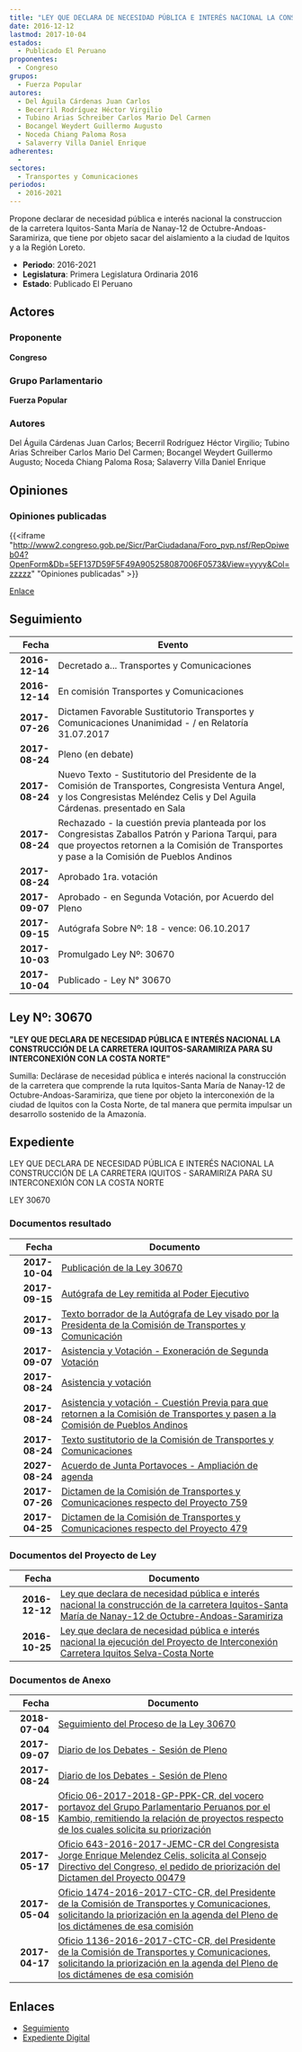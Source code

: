 ```yaml
---
title: "LEY QUE DECLARA DE NECESIDAD PÚBLICA E INTERÉS NACIONAL LA CONSTRUCCIÓN DE LA CARRETERA IQUITOS-SANTA MARÍA DE NANAY-12 DE OCTUBRE-ANDOAS-SARAMIRIZA"
date: 2016-12-12
lastmod: 2017-10-04
estados: 
  - Publicado El Peruano
proponentes: 
  - Congreso
grupos: 
  - Fuerza Popular
autores: 
  - Del Águila Cárdenas Juan Carlos
  - Becerril Rodríguez Héctor Virgilio
  - Tubino Arias Schreiber Carlos Mario Del Carmen
  - Bocangel Weydert Guillermo Augusto
  - Noceda Chiang Paloma Rosa
  - Salaverry Villa Daniel Enrique
adherentes: 
  - 
sectores: 
  - Transportes y Comunicaciones
periodos: 
  - 2016-2021
---
```


Propone declarar de necesidad pública e interés nacional la construccion de la carretera Iquitos-Santa María de Nanay-12 de Octubre-Andoas-Saramiriza, que tiene por objeto sacar del aislamiento a la ciudad de Iquitos y a la Región Loreto.

- **Periodo**: 2016-2021
- **Legislatura**: Primera Legislatura Ordinaria 2016
- **Estado**: Publicado El Peruano

## Actores

### Proponente

**Congreso**

### Grupo Parlamentario

**Fuerza Popular**

### Autores

Del Águila Cárdenas Juan Carlos; Becerril Rodríguez Héctor Virgilio; Tubino Arias Schreiber Carlos Mario Del Carmen; Bocangel Weydert Guillermo Augusto; Noceda Chiang Paloma Rosa; Salaverry Villa Daniel Enrique


## Opiniones

### Opiniones publicadas

{{<iframe "http://www2.congreso.gob.pe/Sicr/ParCiudadana/Foro_pvp.nsf/RepOpiweb04?OpenForm&Db=5EF137D59F5F49A905258087006F0573&View=yyyy&Col=zzzzz" "Opiniones publicadas" >}}

[Enlace](http://www2.congreso.gob.pe/Sicr/ParCiudadana/Foro_pvp.nsf/RepOpiweb04?OpenForm&Db=5EF137D59F5F49A905258087006F0573&View=yyyy&Col=zzzzz)

## Seguimiento

| Fecha | Evento |
|------:|--------|
| **2016-12-14** | Decretado a... Transportes y Comunicaciones|
| **2016-12-14** | En comisión Transportes y Comunicaciones|
| **2017-07-26** | Dictamen Favorable Sustitutorio Transportes y Comunicaciones Unanimidad - / en Relatoría 31.07.2017|
| **2017-08-24** | Pleno (en debate)|
| **2017-08-24** | Nuevo Texto - Sustitutorio del Presidente de la Comisión de Transportes, Congresista Ventura Angel, y los Congresistas Meléndez Celis y Del Aguila Cárdenas. presentado en Sala|
| **2017-08-24** | Rechazado - la cuestión previa planteada por los Congresistas Zaballos Patrón y Pariona Tarqui, para que proyectos retornen a la Comisión de Transportes y pase a la Comisión de Pueblos Andinos|
| **2017-08-24** | Aprobado 1ra. votación|
| **2017-09-07** | Aprobado - en Segunda Votación, por Acuerdo del Pleno|
| **2017-09-15** | Autógrafa Sobre Nº: 18 - vence: 06.10.2017|
| **2017-10-03** | Promulgado Ley Nº: 30670|
| **2017-10-04** | Publicado - Ley N° 30670|

## Ley Nº: 30670

**"LEY QUE DECLARA DE NECESIDAD PÚBLICA E INTERÉS NACIONAL LA CONSTRUCCIÓN DE LA CARRETERA IQUITOS-SARAMIRIZA PARA SU INTERCONEXIÓN CON LA COSTA NORTE"**

Sumilla: Declárase de necesidad pública e interés nacional la construcción de la carretera que comprende la ruta Iquitos-Santa María de Nanay-12 de Octubre-Andoas-Saramiriza, que tiene por objeto la interconexión de la ciudad de Iquitos con la Costa Norte, de tal manera que permita impulsar un desarrollo sostenido de la Amazonía.


## Expediente

LEY QUE DECLARA DE NECESIDAD PÚBLICA E INTERÉS NACIONAL LA CONSTRUCCIÓN DE LA CARRETERA IQUITOS - SARAMIRIZA PARA SU INTERCONEXIÓN CON LA COSTA NORTE

LEY 30670


### Documentos resultado

| Fecha | Documento |
|------:|--------|
| **2017-10-04** | [Publicación de la Ley 30670](http://www.leyes.congreso.gob.pe/Documentos/2016_2021/ADLP/Normas_Legales/30670-LEY.pdf) |
| **2017-09-15** | [Autógrafa de Ley remitida al Poder Ejecutivo](http://www.leyes.congreso.gob.pe/Documentos/2016_2021/ADLP/Texto_Aprobado/AU0047920170915.pdf) |
| **2017-09-13** | [Texto borrador de la Autógrafa de Ley visado por la Presidenta de la Comisión de Transportes y Comunicación](http://www.leyes.congreso.gob.pe/Documentos/2016_2021/Texto_Borrador_de_Autografa/BAU0047920170913.pdf) |
| **2017-09-07** | [Asistencia y Votación - Exoneración de Segunda Votación](http://www.leyes.congreso.gob.pe/Documentos/2016_2021/Asistencia_y_Votacion/Proyectos_de_Ley/Exoneracion_de_Segunda_Votacion/ESV0047920170907.pdf) |
| **2017-08-24** | [Asistencia y votación](http://www.leyes.congreso.gob.pe/Documentos/2016_2021/Asistencia_y_Votacion/Proyectos_de_Ley/AV0047920170824.pdf) |
| **2017-08-24** | [Asistencia y votación - Cuestión Previa para que retornen a la Comisión de Transportes y pasen a la Comisión de Pueblos Andinos](http://www.leyes.congreso.gob.pe/Documentos/2016_2021/Asistencia_y_Votacion/Proyectos_de_Ley/CPV0047920170824.pdf) |
| **2017-08-24** | [Texto sustitutorio de la Comisión de Transportes y Comunicaciones](http://www.leyes.congreso.gob.pe/Documentos/2016_2021/Texto_Sustitutorio/Proyectos_de_Ley/TS0047920170824.pdf) |
| **2027-08-24** | [Acuerdo de Junta Portavoces - Ampliación de agenda](http://www.leyes.congreso.gob.pe/Documentos/2016_2021/Acuerdos/Junta_Portavoces/AJP0047920170824.PDF) |
| **2017-07-26** | [Dictamen de la Comisión de Transportes y Comunicaciones respecto del Proyecto 759](http://www.leyes.congreso.gob.pe/Documentos/2016_2021/Dictamenes/Proyectos_de_Ley/00759DC23MAY20170726.PDF) |
| **2017-04-25** | [Dictamen de la Comisión de Transportes y Comunicaciones respecto del Proyecto 479](http://www.leyes.congreso.gob.pe/Documentos/2016_2021/Dictamenes/Proyectos_de_Ley/00479DC23MAY20170425..pdf) |

### Documentos del Proyecto de Ley

| Fecha | Documento |
|------:|--------|
| **2016-12-12** | [Ley que declara de necesidad pública e interés nacional la construcción de la carretera Iquitos-Santa María de Nanay-12 de Octubre-Andoas-Saramiriza](http://www.leyes.congreso.gob.pe/Documentos/2016_2021/Proyectos_de_Ley_y_de_Resoluciones_Legislativas/PL0075920161212.pdf) |
| **2016-10-25** | [Ley que declara de necesidad pública e interés nacional la ejecución del Proyecto de Interconexión Carretera Iquitos Selva-Costa Norte](http://www.leyes.congreso.gob.pe/Documentos/2016_2021/Proyectos_de_Ley_y_de_Resoluciones_Legislativas/PL0047920161025.pdf) |

### Documentos de Anexo

| Fecha | Documento |
|------:|--------|
| **2018-07-04** | [Seguimiento del Proceso de la Ley 30670](http://www.leyes.congreso.gob.pe/Documentos/2016_2021/Seguimiento_de_Proyectos_de_Ley/00479PL20180704.pdf) |
| **2017-09-07** | [Diario de los Debates - Sesión de Pleno](http://www2.congreso.gob.pe/Sicr/DiarioDebates/Publicad.nsf/SesionesPleno/05256D6E0073DFE9052581950060EBDD/$FILE/PLO-2017-9.pdf) |
| **2017-08-24** | [Diario de los Debates - Sesión de Pleno](http://www2.congreso.gob.pe/Sicr/DiarioDebates/Publicad.nsf/SesionesPleno/05256D6E0073DFE905258187005DAE62/$FILE/PLO-2017-6.pdf) |
| **2017-08-15** | [Oficio 06-2017-2018-GP-PPK-CR, del vocero portavoz del Grupo Parlamentario Peruanos por el Kambio, remitiendo la relación de proyectos respecto de los cuales solicita su priorización](http://www.leyes.congreso.gob.pe/Documentos/2016_2021/Oficios/Grupos_Parlamentarios/OFICIO-06-2017-2018-GP-PPK-CR.pdf) |
| **2017-05-17** | [Oficio 643-2016-2017-JEMC-CR del Congresista Jorge Enrique Melendez Celis, solicita al Consejo Directivo del Congreso, el pedido de priorización del Dictamen del Proyecto 00479](http://www.leyes.congreso.gob.pe/Documentos/2016_2021/Oficios/Congresistas/OFICIO-643-2016-2017-JEMC-CR.pdf) |
| **2017-05-04** | [Oficio 1474-2016-2017-CTC-CR, del Presidente de la Comisión de Transportes y Comunicaciones, solicitando la priorización en la agenda del Pleno de los dictámenes de esa comisión](http://www.leyes.congreso.gob.pe/Documentos/2016_2021/Oficios/Comisiones_Ordinarias/OFICIO-1474-2016-2017-CTC-CR.pdf) |
| **2017-04-17** | [Oficio 1136-2016-2017-CTC-CR, del Presidente de la Comisión de Transportes y Comunicaciones, solicitando la priorización en la agenda del Pleno de los dictámenes de esa comisión](http://www.leyes.congreso.gob.pe/Documentos/2016_2021/Oficios/Comisiones_Ordinarias/OFICIO-1136-2016-2017-CTC-CR.pdf) |

## Enlaces 

- [Seguimiento](http://www2.congreso.gob.pe/Sicr/TraDocEstProc/CLProLey2016.nsf/f7fff46988ca05b1052578e100829cc7/1bb8347183b123fb05258087006eab93?OpenDocument)
- [Expediente Digital](http://www2.congreso.gob.pe/Sicr/TraDocEstProc/CLProLey2016.nsf/f7fff46988ca05b1052578e100829cc7/1bb8347183b123fb05258087006eab93?OpenDocument&Click=05257FB7005EB655.eb71d0cf91d8294e05256cdf006b5706/$Body/0.1C6C)
